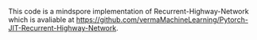 This code is a mindspore implementation of Recurrent-Highway-Network which is avaliable at https://github.com/vermaMachineLearning/Pytorch-JIT-Recurrent-Highway-Network.